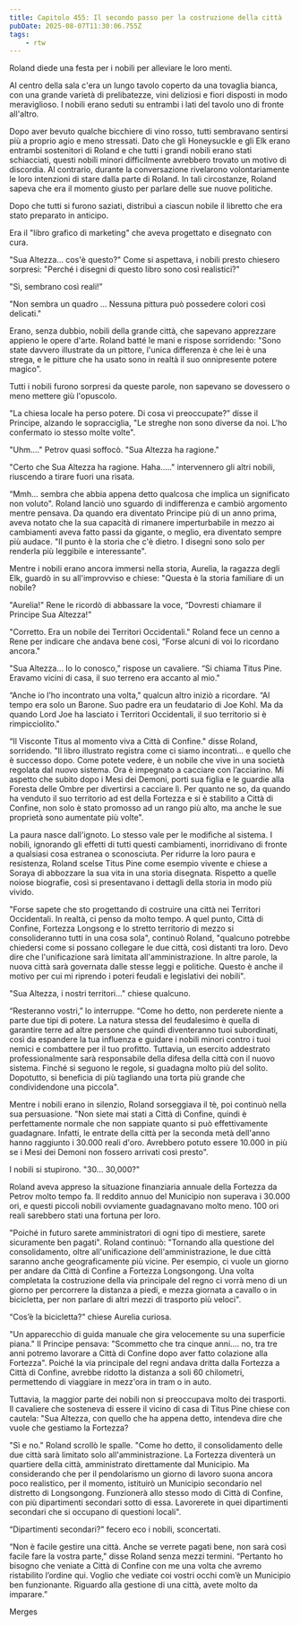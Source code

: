 ```yaml
---
title: Capitolo 455: Il secondo passo per la costruzione della città
pubDate: 2025-08-07T11:30:06.755Z
tags:
    - rtw
---
```







Roland diede una festa per i nobili per alleviare le loro menti.


Al centro della sala c'era un lungo tavolo coperto da una tovaglia bianca, con una grande varietà di prelibatezze, vini deliziosi e fiori disposti in modo meraviglioso. I nobili erano seduti su entrambi i lati del tavolo uno di fronte all'altro.


Dopo aver bevuto qualche bicchiere di vino rosso, tutti sembravano sentirsi più a proprio agio e meno stressati. Dato che gli Honeysuckle e gli Elk erano entrambi sostenitori di Roland e che tutti i grandi nobili erano stati schiacciati, questi nobili minori difficilmente avrebbero trovato un motivo di discordia. Al contrario, durante la conversazione rivelarono volontariamente le loro intenzioni di stare dalla parte di Roland. In tali circostanze, Roland sapeva che era il momento giusto per parlare delle sue nuove politiche.


Dopo che tutti si furono saziati, distribuì a ciascun nobile il libretto che era stato preparato in anticipo.


Era il "libro grafico di marketing" che aveva progettato e disegnato con cura.


"Sua Altezza… cos'è questo?" Come si aspettava, i nobili presto chiesero sorpresi: "Perché i disegni di questo libro sono così realistici?"


"Sì, sembrano così reali!”


"Non sembra un quadro ... Nessuna pittura può possedere colori così delicati."


Erano, senza dubbio, nobili della grande città, che sapevano apprezzare appieno le opere d'arte. Roland batté le mani e rispose sorridendo: "Sono state davvero illustrate da un pittore, l'unica differenza è che lei è una strega, e le pitture che ha usato sono in realtà il suo onnipresente potere magico”.


Tutti i nobili furono sorpresi da queste parole, non sapevano se dovessero o meno mettere giù l'opuscolo.


"La chiesa locale ha perso potere. Di cosa vi preoccupate?” disse il Principe, alzando le sopracciglia, "Le streghe non sono diverse da noi. L'ho confermato io stesso molte volte".


"Uhm...." Petrov quasi soffocò. "Sua Altezza ha ragione."


"Certo che Sua Altezza ha ragione. Haha....." intervennero gli altri nobili, riuscendo a tirare fuori una risata.


“Mmh… sembra che abbia appena detto qualcosa che implica un significato non voluto". Roland lanciò uno sguardo di indifferenza e cambiò argomento mentre pensava. Da quando era diventato Principe più di un anno prima, aveva notato che la sua capacità di rimanere imperturbabile in mezzo ai cambiamenti aveva fatto passi da gigante, o meglio, era diventato sempre più audace. "Il punto è la storia che c'è dietro. I disegni sono solo per renderla più leggibile e interessante".


Mentre i nobili erano ancora immersi nella storia, Aurelia, la ragazza degli Elk, guardò in su all'improvviso e chiese: "Questa è la storia familiare di un nobile?


"Aurelia!" Rene le ricordò di abbassare la voce, “Dovresti chiamare il Principe Sua Altezza!"


"Corretto. Era un nobile dei Territori Occidentali." Roland fece un cenno a Rene per indicare che andava bene così, “Forse alcuni di voi lo ricordano ancora."


"Sua Altezza... Io lo conosco," rispose un cavaliere. “Si chiama Titus Pine. Eravamo vicini di casa, il suo terreno era accanto al mio."


“Anche io l’ho incontrato una volta," qualcun altro iniziò a ricordare. “Al tempo era solo un Barone. Suo padre era un feudatario di Joe Kohl. Ma da quando Lord Joe ha lasciato i Territori Occidentali, il suo territorio si è rimpicciolito."


“Il Visconte Titus al momento viva a Città di Confine." disse Roland, sorridendo. "Il libro illustrato registra come ci siamo incontrati... e quello che è successo dopo. Come potete vedere, è un nobile che vive in una società regolata dal nuovo sistema. Ora è impegnato a cacciare con l’acciarino. Mi aspetto che subito dopo i Mesi dei Demoni, porti sua figlia e le guardie alla Foresta delle Ombre per divertirsi a cacciare lì. Per quanto ne so, da quando ha venduto il suo territorio ad est della Fortezza e si è stabilito a Città di Confine, non solo è stato promosso ad un rango più alto, ma anche le sue proprietà sono aumentate più volte".


La paura nasce dall'ignoto. Lo stesso vale per le modifiche al sistema. I nobili, ignorando gli effetti di tutti questi cambiamenti, inorridivano di fronte a qualsiasi cosa estranea o sconosciuta. Per ridurre la loro paura e resistenza, Roland scelse Titus Pine come esempio vivente e chiese a Soraya di abbozzare la sua vita in una storia disegnata. Rispetto a quelle noiose biografie, così si presentavano i dettagli della storia in modo più vivido.


"Forse sapete che sto progettando di costruire una città nei Territori Occidentali. In realtà, ci penso da molto tempo. A quel punto, Città di Confine, Fortezza Longsong e lo stretto territorio di mezzo si consolideranno tutti in una cosa sola", continuò Roland, "qualcuno potrebbe chiedersi come si possano collegare le due città, così distanti tra loro. Devo dire che l'unificazione sarà limitata all'amministrazione. In altre parole, la nuova città sarà governata dalle stesse leggi e politiche. Questo è anche il motivo per cui mi riprendo i poteri feudali e legislativi dei nobili".


"Sua Altezza, i nostri territori..." chiese qualcuno.


“Resteranno vostri,” lo interruppe. “Come ho detto, non perderete niente a parte due tipi di potere. La natura stessa del feudalesimo è quella di garantire terre ad altre persone che quindi diventeranno tuoi subordinati, così da espandere la tua influenza e guidare i nobili minori contro i tuoi nemici e combattere per il tuo profitto. Tuttavia, un esercito addestrato professionalmente sarà responsabile della difesa della città con il nuovo sistema. Finché si seguono le regole, si guadagna molto più del solito. Dopotutto, si beneficia di più tagliando una torta più grande che condividendone una piccola".


Mentre i nobili erano in silenzio, Roland sorseggiava il tè, poi continuò nella sua persuasione. "Non siete mai stati a Città di Confine, quindi è perfettamente normale che non sappiate quanto si può effettivamente guadagnare. Infatti, le entrate della città per la seconda metà dell'anno hanno raggiunto i 30.000 reali d'oro. Avrebbero potuto essere 10.000 in più se i Mesi dei Demoni non fossero arrivati così presto".


I nobili si stupirono. "30... 30,000?"


Roland aveva appreso la situazione finanziaria annuale della Fortezza da Petrov molto tempo fa. Il reddito annuo del Municipio non superava i 30.000 ori, e questi piccoli nobili ovviamente guadagnavano molto meno. 100 ori reali sarebbero stati una fortuna per loro.


"Poiché in futuro sarete amministratori di ogni tipo di mestiere, sarete sicuramente ben pagati". Roland continuò: "Tornando alla questione del consolidamento, oltre all'unificazione dell'amministrazione, le due città saranno anche geograficamente più vicine. Per esempio, ci vuole un giorno per andare da Città di Confine a Fortezza Longsongong. Una volta completata la costruzione della via principale del regno ci vorrà meno di un giorno per percorrere la distanza a piedi, e mezza giornata a cavallo o in bicicletta, per non parlare di altri mezzi di trasporto più veloci".


“Cos’è la bicicletta?" chiese Aurelia curiosa.


"Un apparecchio di guida manuale che gira velocemente su una superficie piana." Il Principe pensava: "Scommetto che tra cinque anni.... no, tra tre anni potremo lavorare a Città di Confine dopo aver fatto colazione alla Fortezza". Poiché la via principale del regni andava dritta dalla Fortezza a Città di Confine, avrebbe ridotto la distanza a soli 60 chilometri, permettendo di viaggiare in mezz'ora in tram o in auto.


Tuttavia, la maggior parte dei nobili non si preoccupava molto dei trasporti. Il cavaliere che sosteneva di essere il vicino di casa di Titus Pine chiese con cautela: "Sua Altezza, con quello che ha appena detto, intendeva dire che vuole che gestiamo la Fortezza?


"Sì e no." Roland scrollò le spalle. "Come ho detto, il consolidamento delle due città sarà limitato solo all'amministrazione. La Fortezza diventerà un quartiere della città, amministrato direttamente dal Municipio. Ma considerando che per il pendolarismo un giorno di lavoro suona ancora poco realistico, per il momento, istituirò un Municipio secondario nel distretto di Longsongong. Funzionerà allo stesso modo di Città di Confine, con più dipartimenti secondari sotto di essa. Lavorerete in quei dipartimenti secondari che si occupano di questioni locali".


“Dipartimenti secondari?" fecero eco i nobili, sconcertati.


“Non è facile gestire una città. Anche se verrete pagati bene, non sarà così facile fare la vostra parte," disse Roland senza mezzi termini. “Pertanto ho bisogno che veniate a Città di Confine con me una volta che avremo ristabilito l’ordine qui. Voglio che vediate coi vostri occhi com’è un Municipio ben funzionante. Riguardo alla gestione di una città, avete molto da imparare.”






Merges




















                                


                                



